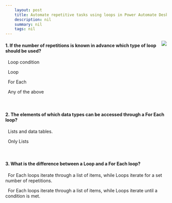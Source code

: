 ```yaml
---
    layout: post
    title: Automate repetitive tasks using loops in Power Automate Desktop  
    description: nil
    summary: nil
    tags: nil
---
```



 <a target="_blank" href="https://docs.microsoft.com/en-us/learn/modules/pad-loops/7-check-your-knowledge/"><i class="fas fa-external-link-alt"></i> </a>
 <img align="right" src="https://docs.microsoft.com/en-us/learn/achievements/pad-loops.svg">
####  1. If the number of repetitions is known in advance which type of loop should be used?


<i class='far fa-square'></i> &nbsp;&nbsp;Loop condition

<i class='fas fa-check-square' style='color: Dodgerblue;'></i> &nbsp;&nbsp;Loop

<i class='far fa-square'></i> &nbsp;&nbsp;For Each

<i class='far fa-square'></i> &nbsp;&nbsp;Any of the above
<br />
<br />
<br />

####  2. The elements of which data types can be accessed through a For Each loop?


<i class='fas fa-check-square' style='color: Dodgerblue;'></i> &nbsp;&nbsp;Lists and data tables.

<i class='far fa-square'></i> &nbsp;&nbsp;Only Lists
<br />
<br />
<br />

####  3. What is the difference between a Loop and a For Each loop?


<i class='fas fa-check-square' style='color: Dodgerblue;'></i> &nbsp;&nbsp;For Each loops iterate through a list of items, while Loops iterate for a set number of repetitions.

<i class='far fa-square'></i> &nbsp;&nbsp;For Each loops iterate through a list of items, while Loops iterate until a condition is met.
<br />
<br />
<br />

